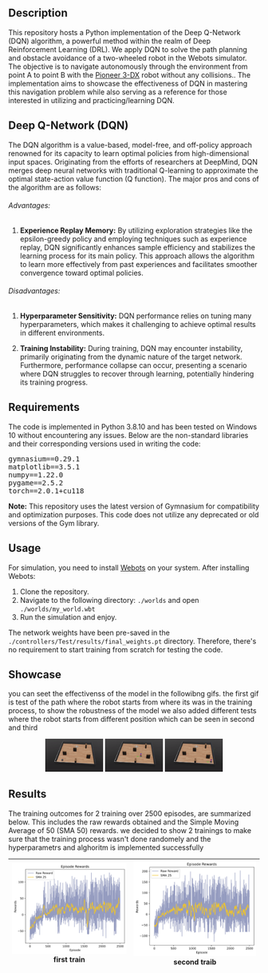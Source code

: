 ## Description
This repository hosts a Python implementation of the Deep Q-Network (DQN) algorithm, a powerful method within the realm of Deep Reinforcement Learning (DRL). We apply DQN to solve the path planning and obstacle avoidance of a two-wheeled robot in the Webots simulator. The objective is to navigate autonomously through the environment from point A to point B with the [Pioneer 3-DX](https://www.cyberbotics.com/doc/guide/pioneer-3dx?version=cyberbotics:R2019a-rev1) robot without any collisions.. The implementation aims to showcase the effectiveness of DQN in mastering this navigation problem while also serving as a reference for those interested in utilizing and practicing/learning DQN.

## Deep Q-Network (DQN)
The DQN algorithm is a value-based, model-free, and off-policy approach renowned for its capacity to learn optimal policies from high-dimensional input spaces. Originating from the efforts of researchers at DeepMind, DQN merges deep neural networks with traditional Q-learning to approximate the optimal state-action value function (Q function). The major pros and cons of the algorithm are as follows:



###### Advantages:
1. 	**Experience Replay Memory:** By utilizing exploration strategies like the epsilon-greedy policy and employing techniques such as experience replay, DQN significantly enhances sample efficiency and stabilizes the learning process for its main policy. This approach allows the algorithm to learn more effectively from past experiences and facilitates smoother convergence toward optimal policies.

###### Disadvantages:
1. 	**Hyperparameter Sensitivity:** DQN performance relies on tuning many hyperparameters, which makes it challenging to achieve optimal results in different environments.

2. 	**Training Instability:** During training, DQN may encounter instability, primarily originating from the dynamic nature of the target network. Furthermore, performance collapse can occur, presenting a scenario where DQN struggles to recover through learning, potentially hindering its training progress.


## Requirements
The code is implemented in Python 3.8.10 and has been tested on Windows 10 without encountering any issues. Below are the non-standard libraries and their corresponding versions used in writing the code:
<pre>
gymnasium==0.29.1
matplotlib==3.5.1
numpy==1.22.0
pygame==2.5.2
torch==2.0.1+cu118
</pre>

**Note:** This repository uses the latest version of Gymnasium for compatibility and optimization purposes. This code does not utilize any deprecated or old versions of the Gym library.



## Usage
For simulation, you need to install [Webots](https://cyberbotics.com) on your system. After installing Webots:

1. Clone the repository.
2. Navigate to the following directory: `./worlds` and open `./worlds/my_world.wbt`
3. Run the simulation and enjoy.
   

The network weights have been pre-saved in the `./controllers/Test/results/final_weights.pt` directory. Therefore, there's no requirement to start training from scratch for testing the code.



## Showcase
you can seet the effectivenss of the model in the followibng gifs. the first gif is test of the path where the robot starts from where its was in the training process, to show the robustness of the model we also added different tests where the robot starts from different position which can be seen in second and third


<p align="center">
  <img src="./gifs/Original.gif" width="23%" height=23% />
  <img src="./gifs/different_start_1.gif" width="23%" height=23% />
  <img src="./gifs/different_start_2.gif" width="23%" height=23% />
</div>



## Results
The training outcomes for 2 training over 2500 episodes, are summarized below. This includes the raw rewards obtained and the Simple Moving Average of 50 (SMA 50) rewards. we decided to show 2 trainings to make sure that the training process wasn't done randomely and the hyperparametrs and alghoritm is implemented successfully


|![](./controllers/Test/results/reward_plot.png)<br>first train|![](./controllers/Test/results/reward_plot2.png)<br>second traib|
|:-:|:-:|
